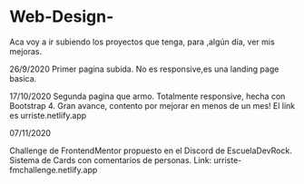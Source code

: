 # Web-Design-
Aca voy a ir subiendo los proyectos que tenga, para ,algún día, ver mis mejoras.

26/9/2020
  Primer pagina subida. No es responsive,es una landing page basica.

17/10/2020
  Segunda pagina que armo. Totalmente responsive, hecha con Bootstrap 4.
  Gran avance, contento por mejorar en menos de un mes!
  El link es urriste.netlify.app 
  
07/11/2020

  Challenge de FrontendMentor propuesto en el Discord de EscuelaDevRock.
  Sistema de Cards con comentarios de personas.
  Link: urriste-fmchallenge.netlify.app

